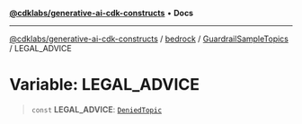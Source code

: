 [**@cdklabs/generative-ai-cdk-constructs**](../../../../../README.md) • **Docs**

***

[@cdklabs/generative-ai-cdk-constructs](../../../../../README.md) / [bedrock](../../../README.md) / [GuardrailSampleTopics](../README.md) / LEGAL\_ADVICE

# Variable: LEGAL\_ADVICE

> `const` **LEGAL\_ADVICE**: [`DeniedTopic`](../../../interfaces/DeniedTopic.md)
